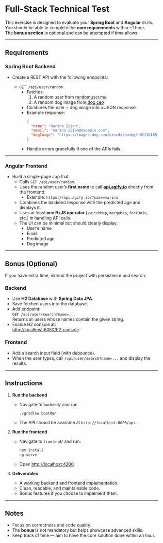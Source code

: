 # Full-Stack Technical Test

This exercise is designed to evaluate your **Spring Boot** and **Angular** skills.  
You should be able to complete the **core requirements** within ~1 hour.  
The **bonus section** is optional and can be attempted if time allows.

---

## Requirements

### Spring Boot Backend
- Create a REST API with the following endpoints:

  - `GET /api/user/random`  
    - Fetches:
      1. A random user from [randomuser.me](https://randomuser.me/api)  
      2. A random dog image from [dog.ceo](https://dog.ceo/api/breeds/image/random)  
    - Combines the user + dog image into a JSON response.  
    - Example response:
      ```json
      {
        "name": "Marina Šijan",
        "email": "marina.sijan@example.com",
        "dogImage": "https://images.dog.ceo/breeds/husky/n02110185_1469.jpg"
      }
      ```
    - Handle errors gracefully if one of the APIs fails.

---

### Angular Frontend
- Build a single-page app that:
  - Calls `GET /api/user/random`.
  - Uses the random user’s **first name** to call **[api.agify.io](https://api.agify.io)** directly from the frontend:
    - Example: `https://api.agify.io/?name=marina`
  - Combines the backend response with the predicted age and displays it.
  - Uses at least **one RxJS operator** (`switchMap`, `mergeMap`, `forkJoin`, etc.) in handling API calls.
  - The UI can be minimal but should clearly display:
    - User’s name  
    - Email  
    - Predicted age  
    - Dog image  

---

## Bonus (Optional)
If you have extra time, extend the project with persistence and search:

### Backend
- Use **H2 Database** with **Spring Data JPA**.
- Save fetched users into the database.
- Add endpoint:  
  `GET /api/user/search?name=...`  
  Returns all users whose names contain the given string.
- Enable H2 console at:  
  [http://localhost:8080/h2-console](http://localhost:8080/h2-console).

### Frontend
- Add a search input field (with debounce).
- When the user types, call `/api/user/search?name=...` and display the results.

---

## Instructions
1. **Run the backend**  
   - Navigate to `backend/` and run:  
     ```bash
     ./gradlew bootRun
     ```
   - The API should be available at `http://localhost:8080/api`.

2. **Run the frontend**  
   - Navigate to `frontend/` and run:  
     ```bash
     npm install
     ng serve
     ```
   - Open [http://localhost:4200](http://localhost:4200).

3. **Deliverables**
   - A working backend and frontend implementation.
   - Clean, readable, and maintainable code.
   - Bonus features if you choose to implement them.

---

## Notes
- Focus on correctness and code quality.  
- The **bonus** is not mandatory but helps showcase advanced skills.  
- Keep track of time — aim to have the core solution done within an hour.
